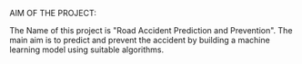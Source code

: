 AIM OF THE PROJECT:

The Name of this project is "Road Accident Prediction and Prevention". The main aim is to predict and prevent the accident by building a machine learning model using suitable algorithms.

 


  


